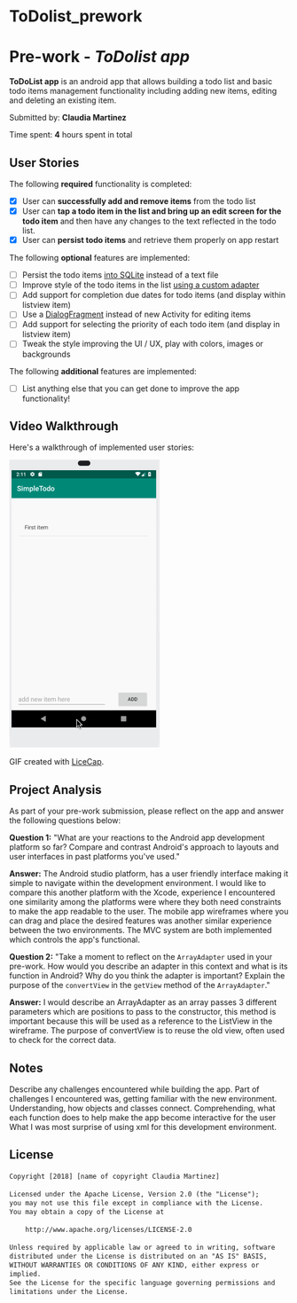 # ToDolist_prework
# Pre-work - *ToDolist app*

**ToDoList app** is an android app that allows building a todo list and basic todo items management functionality including adding new items, editing and deleting an existing item.

Submitted by: **Claudia Martinez**

Time spent: **4** hours spent in total

## User Stories

The following **required** functionality is completed:

* [X] User can **successfully add and remove items** from the todo list
* [X] User can **tap a todo item in the list and bring up an edit screen for the todo item** and then have any changes to the text reflected in the todo list.
* [X] User can **persist todo items** and retrieve them properly on app restart

The following **optional** features are implemented:

* [ ] Persist the todo items [into SQLite](http://guides.codepath.com/android/Persisting-Data-to-the-Device#sqlite) instead of a text file
* [ ] Improve style of the todo items in the list [using a custom adapter](http://guides.codepath.com/android/Using-an-ArrayAdapter-with-ListView)
* [ ] Add support for completion due dates for todo items (and display within listview item)
* [ ] Use a [DialogFragment](http://guides.codepath.com/android/Using-DialogFragment) instead of new Activity for editing items
* [ ] Add support for selecting the priority of each todo item (and display in listview item)
* [ ] Tweak the style improving the UI / UX, play with colors, images or backgrounds

The following **additional** features are implemented:

* [ ] List anything else that you can get done to improve the app functionality!

## Video Walkthrough

Here's a walkthrough of implemented user stories:

<img src='https://github.com/claudia00/ToDolist_prework/blob/master/todolistgif.gif' title='Video Walkthrough' width='' alt='Video Walkthrough' />

GIF created with [LiceCap](http://www.cockos.com/licecap/).

## Project Analysis

As part of your pre-work submission, please reflect on the app and answer the following questions below:

**Question 1:** "What are your reactions to the Android app development platform so far? Compare and contrast Android's approach to layouts and user interfaces in past platforms you've used."

**Answer:**  The Android studio platform, has a user friendly interface making it simple to navigate within the development environment. I would like to compare this another platform with the Xcode, experience I encountered one similarity among the platforms were where they both need constraints to make the app readable to the user. The mobile app wireframes where you can drag and place the desired features was another similar experience between the two environments. The MVC system are both implemented which controls the app's functional. 

**Question 2:** "Take a moment to reflect on the `ArrayAdapter` used in your pre-work. How would you describe an adapter in this context and what is its function in Android? Why do you think the adapter is important? Explain the purpose of the `convertView` in the `getView` method of the `ArrayAdapter`."

**Answer:** I would describe an ArrayAdapter as an array passes 3 different parameters which are positions to pass to the constructor, this method is important because this will be used as a reference to the ListView in the wireframe. The purpose of convertView is to reuse the old view, often used to check for the correct data.

## Notes

Describe any challenges encountered while building the app.
Part of challenges I encountered was, getting familiar with the new environment. Understanding, how objects and classes connect. Comprehending, what each function does to help make the app become interactive for the user What I was most surprise of using xml for this development environment.

## License

    Copyright [2018] [name of copyright Claudia Martinez]

    Licensed under the Apache License, Version 2.0 (the "License");
    you may not use this file except in compliance with the License.
    You may obtain a copy of the License at

        http://www.apache.org/licenses/LICENSE-2.0

    Unless required by applicable law or agreed to in writing, software
    distributed under the License is distributed on an "AS IS" BASIS,
    WITHOUT WARRANTIES OR CONDITIONS OF ANY KIND, either express or implied.
    See the License for the specific language governing permissions and
    limitations under the License.
